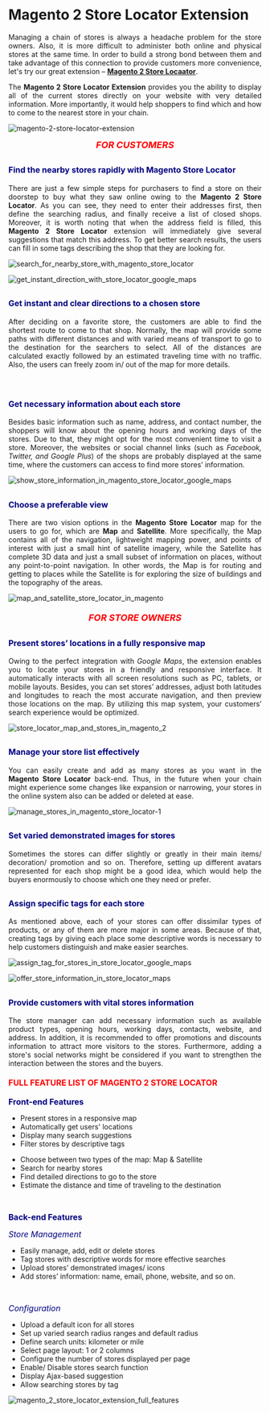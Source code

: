# Magento 2 Store Locator Extension

<div class="list-features" style="text-align: justify;">Managing a chain of stores is always a headache problem for the store owners. Also, it is more difficult to administer both online and physical stores at the same time. In order to build a strong bond between them and take advantage of this connection to provide customers more convenience, let's try our great extension – <strong><a href="https://www.tigren.com/magento-2-extensions" rel="nofollow">Magento 2 Store Locaator</a></strong>.</div>
<div class="list-features" style="text-align: justify;">
<div class="feature-des">

The <strong>Magento 2 Store Locator Extension</strong> provides you the ability to display all of the current stores directly on your website with very detailed information. More importantly, it would help shoppers to find which and how to come to the nearest store in your chain.

![magento-2-store-locator-extension](https://user-images.githubusercontent.com/26241389/162354897-c5591dfc-3a68-407c-8248-fd8590a295ff.png)

<div class="customer-feature">
<p style="text-align: center;"><span style="font-size: large; font-style: italic; color: #ff0000;"><strong>FOR CUSTOMERS</strong></span></p>

<div class="row col2-set">
<div class="col-md-6 col-1">
<h2><span style="font-size: medium; color: #000080;"><strong>Find the nearby stores rapidly with Magento Store Locator</strong></span></h2>
 
There are just a few simple steps for purchasers to find a store on their doorstep to buy what they saw online owing to the <strong>Magento 2 </strong><strong>Store Locator</strong>. As you can see, they need to enter their addresses first, then define the searching radius, and finally receive a list of closed shops.
Moreover, it is worth noting that when the address field is filled, this <strong>Magento 2 Store Locator</strong> extension will immediately give several suggestions that match this address. To get better search results, the users can fill in some tags describing the shop that they are looking for.
  
![search_for_nearby_store_with_magento_store_locator](https://user-images.githubusercontent.com/26241389/162354958-b6a15271-7e84-4e22-ad28-5c11f24eca2a.png)

![get_instant_direction_with_store_locator_google_maps](https://user-images.githubusercontent.com/26241389/162354994-003ef7d9-8ad4-4f73-ae1f-fa8786a06352.png)

<h2><span style="font-size: medium; color: #000080;"><strong>Get instant and clear directions to a chosen store</strong></span></h2>
  
After deciding on a favorite store, the customers are able to find the shortest route to come to that shop. Normally, the map will provide some paths with different distances and with varied means of transport to go to the destination for the searchers to select. All of the distances are calculated exactly followed by an estimated traveling time with no traffic. Also, the users can freely zoom in/ out of the map for more details.

</div>
</div>
&nbsp;
<div class="row col2-set">
<div class="col-md-6 col-1">
<h2><span style="font-size: medium; color: #000080;"><strong>Get necessary information about each store</strong></span></h2>
  
Besides basic information such as name, address, and contact number, the shoppers will know about the opening hours and working days of the stores. Due to that, they might opt for the most convenient time to visit a store. Moreover, the websites or social channel links (such as <em>Facebook, Twitter, and Google Plus</em>) of the shops are probably displayed at the same time, where the customers can access to find more stores’ information.

![show_store_information_in_magento_store_locator_google_maps](https://user-images.githubusercontent.com/26241389/162355124-52a4b4cd-0b7a-4993-849c-73168da91c1a.png)

<h2><span style="font-size: medium; color: #000080;"><strong>Choose a preferable view</strong></span></h2>
  
There are two vision options in the <strong>Magento Store Locator</strong> map for the users to go for, which are <b>Map</b> and <b>Satellite</b>. More specifically, the Map contains all of the navigation, lightweight mapping power, and points of interest with just a small hint of satellite imagery, while the Satellite has complete 3D data and just a small subset of information on places, without any point-to-point navigation. In other words, the Map is for routing and getting to places while the Satellite is for exploring the size of buildings and the topography of the areas.
  
![map_and_satellite_store_locator_in_magento](https://user-images.githubusercontent.com/26241389/162355191-83b8dc22-c2fb-4dde-a4ae-62f91fa3d75e.png)

<p style="text-align: center; margin-top: 20px;"><span style="font-size: large; font-style: italic; color: #ff0000;"><strong>FOR STORE OWNERS</strong></span></p>

<div class="1-column">
<h2><span style="font-size: medium; color: #000080;"><strong>Present stores’ locations in a fully responsive map</strong></span></h2>
  
Owing to the perfect integration with <em>Google Maps</em>, the extension enables you to locate your stores in a friendly and responsive interface. It automatically interacts with all screen resolutions such as PC, tablets, or mobile layouts. Besides, you can set stores’ addresses, adjust both latitudes and longitudes to reach the most accurate navigation, and then preview those locations on the map. By utilizing this map system, your customers’ search experience would be optimized.

![store_locator_map_and_stores_in_magento_2](https://user-images.githubusercontent.com/26241389/162355267-be3a1ad0-1cf3-489d-bd29-08ac29aaf944.png)

<div class="1-column">
<h2><span style="font-size: medium; color: #000080;"><strong>Manage your store list effectively</strong></span></h2>
  
You can easily create and add as many stores as you want in the <strong>Magento </strong><strong>Store Locator</strong> back-end. Thus, in the future when your chain might experience some changes like expansion or narrowing, your stores in the online system also can be added or deleted at ease.
  
![manage_stores_in_magento_store_locator-1](https://user-images.githubusercontent.com/26241389/162355333-42d3b5e9-97eb-49fa-befe-3daf2a5f8942.png)

<h2><span style="font-size: medium; color: #000080;"><strong>Set varied demonstrated images for stores</strong></span></h2>
  
Sometimes the stores can differ slightly or greatly in their main items/ decoration/ promotion and so on. Therefore, setting up different avatars represented for each shop might be a good idea, which would help the buyers enormously to choose which one they need or prefer.
  
<h2><span style="font-size: medium; color: #000080;"><strong>Assign specific tags for each store</strong></span></h2>
  
As mentioned above, each of your stores can offer dissimilar types of products, or any of them are more major in some areas. Because of that, creating tags by giving each place some descriptive words is necessary to help customers distinguish and make easier searches.

![assign_tag_for_stores_in_store_locator_google_maps](https://user-images.githubusercontent.com/26241389/162355399-d374798e-819e-4bad-8dcb-b3c31dd3138d.png)

![offer_store_information_in_store_locator_maps](https://user-images.githubusercontent.com/26241389/162355409-1e6ee66a-c34e-46b4-828c-71be48d9186e.png)

<h2><span style="font-size: medium; color: #000080;"><strong>Provide customers with vital stores information</strong></span></h2>
  
The store manager can add necessary information such as available product types, opening hours, working days, contacts, website, and address. In addition, it is recommended to offer promotions and discounts information to attract more visitors to the stores.
Furthermore, adding a store's social networks might be considered if you want to strengthen the interaction between the stores and the buyers.

</div>

<h2 style="margin-top: 20px;"><span style="font-size: medium; color: #ff0000;"><strong>FULL FEATURE LIST OF MAGENTO 2 STORE LOCATOR</strong></span></h2>
  
<span style="font-size: medium; color: #000080;"><strong>Front-end Features</strong></span>
<div class="row col2-set">
<div class="col-md-6 col-1">
<ul class="features-listing">
 	<li>Present stores in a responsive map</li>
 	<li>Automatically get users' locations</li>
 	<li>Display many search suggestions</li>
 	<li>Filter stores by descriptive tags</li>
</ul>
</div>
<div class="col-md-6 col-2">
<ul class="features-listing">
 	<li>Choose between two types of the map: Map &amp; Satellite</li>
 	<li>Search for nearby stores</li>
 	<li>Find detailed directions to go to the store</li>
 	<li>Estimate the distance and time of traveling to the destination</li>
</ul>
</div>
</div>
&nbsp;
<div class="row col2-set">
<div class="col-md-6 col-1">

<span style="font-size: medium; color: #000080;"><strong>Back-end Features</strong></span>

<span style="font-size: medium; color: #000080;"><em>Store Management</em></span>
<ul class="features-listing">
 	<li>Easily manage, add, edit or delete stores</li>
 	<li>Tag stores with descriptive words for more effective searches</li>
 	<li>Upload stores’ demonstrated images/ icons</li>
 	<li>Add stores’ information: name, email, phone, website, and so on.</li>
</ul>
&nbsp;

<span style="font-size: medium; color: #000080;"><em>Configuration</em></span>
<ul class="features-listing">
 	<li>Upload a default icon for all stores</li>
 	<li>Set up varied search radius ranges and default radius</li>
 	<li>Define search units: kilometer or mile</li>
 	<li>Select page layout: 1 or 2 columns</li>
 	<li>Configure the number of stores displayed per page</li>
 	<li>Enable/ Disable stores search function</li>
 	<li>Display Ajax-based suggestion</li>
 	<li>Allow searching stores by tag</li>
</ul>
</div>

  ![magento_2_store_locator_extension_full_features](https://user-images.githubusercontent.com/26241389/162355599-ae29fa8b-f510-42e0-ac1f-bf34ba5b95e0.png)


  
